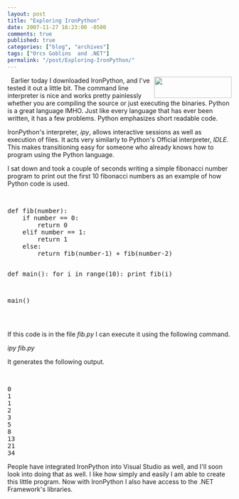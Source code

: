 ```yaml
---
layout: post
title: "Exploring IronPython"
date: 2007-11-27 16:23:00 -0500
comments: true
published: true
categories: ["blog", "archives"]
tags: ["Orcs Goblins  and .NET"]
permalink: "/post/Exploring-IronPython/"
---
```

<!-- more -->

<p>&nbsp;<img src="http://upload.wikimedia.org/wikipedia/en/2/25/PythonProgLogo.png" alt="" width="174" height="48" align="right" /> Earlier today I downloaded IronPython, and I've tested it out a little bit. The command line interpreter is nice and works pretty painlessly whether you are compiling the source or just executing the binaries. Python is a great language IMHO. Just like every language that has ever been written, it has a few problems. Python emphasizes short readable code.</p>
<p>IronPython's interpreter, <em>ipy</em>, allows interactive sessions as well as execution of files. It acts very similarly to Python's Official interpreter, <em>IDLE</em>. This makes transitioning easy for someone who already knows how to program using the Python language.</p>
<p>I sat down and took a couple of seconds writing a simple fibonacci number program to print out the first 10 fibonacci numbers as an example of how Python code is used.</p>
<p>&nbsp;</p>
<pre>def fib(number):
    if number == 0:
        return 0
    elif number == 1:
        return 1
    else:
        return fib(number-1) + fib(number-2)

def main():
    for i in range(10):
        print fib(i)

main()
</pre>
<p>&nbsp;</p>
<p>If this code is in the file <em>fib.py</em> I can execute it using the following command.</p>
<p><em>ipy fib.py</em></p>
<p>It generates the following output.</p>
<p>&nbsp;</p>
<pre>0
1
1
2
3
5
8
13
21
34
</pre>
<p>People have integrated IronPython into Visual Studio as well, and I'll soon look into doing that as well. I like how simply and easily I am able to create this little program. Now with IronPython I also have access to the .NET Framework's libraries.</p>
